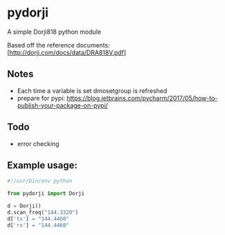 # pydorji
A simple Dorji818 python module

Based off the reference documents: [http://dorji.com/docs/data/DRA818V.pdf]

## Notes
 * Each time a variable is set dmosetgroup is refreshed
 * prepare for pypi: https://blog.jetbrains.com/pycharm/2017/05/how-to-publish-your-package-on-pypi/

## Todo
 * error checking 

## Example usage:
```python
#!/usr/bin/env python

from pydorji import Dorji

d = Dorji()
d.scan_freq("144.3320")
d['tx'] = "144.4460"
d['rx'] = "144.4460"
```
